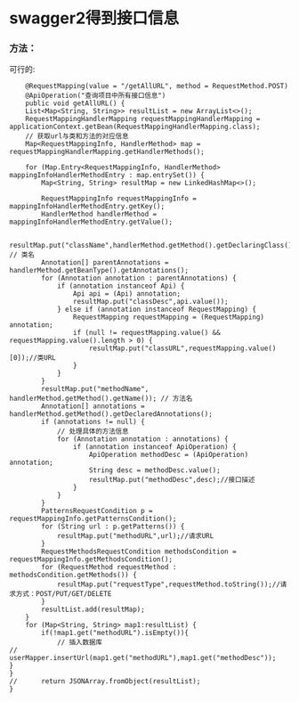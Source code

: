 # swagger2得到接口信息

### 方法：
可行的:

        @RequestMapping(value = "/getAllURL", method = RequestMethod.POST)
        @ApiOperation("查询项目中所有接口信息")
        public void getAllURL() {
        List<Map<String, String>> resultList = new ArrayList<>();
		RequestMappingHandlerMapping requestMappingHandlerMapping = applicationContext.getBean(RequestMappingHandlerMapping.class);
		// 获取url与类和方法的对应信息
		Map<RequestMappingInfo, HandlerMethod> map = requestMappingHandlerMapping.getHandlerMethods();

		for (Map.Entry<RequestMappingInfo, HandlerMethod> mappingInfoHandlerMethodEntry : map.entrySet()) {
			Map<String, String> resultMap = new LinkedHashMap<>();

			RequestMappingInfo requestMappingInfo = mappingInfoHandlerMethodEntry.getKey();
			HandlerMethod handlerMethod = mappingInfoHandlerMethodEntry.getValue();

			resultMap.put("className",handlerMethod.getMethod().getDeclaringClass().getName()); // 类名
			Annotation[] parentAnnotations = handlerMethod.getBeanType().getAnnotations();
			for (Annotation annotation : parentAnnotations) {
				if (annotation instanceof Api) {
					Api api = (Api) annotation;
					resultMap.put("classDesc",api.value());
				} else if (annotation instanceof RequestMapping) {
					RequestMapping requestMapping = (RequestMapping) annotation;
					if (null != requestMapping.value() && requestMapping.value().length > 0) {
						resultMap.put("classURL",requestMapping.value()[0]);//类URL
					}
				}
			}
			resultMap.put("methodName", handlerMethod.getMethod().getName()); // 方法名
			Annotation[] annotations = handlerMethod.getMethod().getDeclaredAnnotations();
			if (annotations != null) {
				// 处理具体的方法信息
				for (Annotation annotation : annotations) {
					if (annotation instanceof ApiOperation) {
						ApiOperation methodDesc = (ApiOperation) annotation;
						String desc = methodDesc.value();
						resultMap.put("methodDesc",desc);//接口描述
					}
				}
			}
			PatternsRequestCondition p = requestMappingInfo.getPatternsCondition();
			for (String url : p.getPatterns()) {
				resultMap.put("methodURL",url);//请求URL
			}
			RequestMethodsRequestCondition methodsCondition = requestMappingInfo.getMethodsCondition();
			for (RequestMethod requestMethod : methodsCondition.getMethods()) {
				resultMap.put("requestType",requestMethod.toString());//请求方式：POST/PUT/GET/DELETE
			}
			resultList.add(resultMap);
		}
		for (Map<String, String> map1:resultList) {
			if(!map1.get("methodURL").isEmpty()){
				// 插入数据库
    //				userMapper.insertUrl(map1.get("methodURL"),map1.get("methodDesc"));
    }
    }
    //		return JSONArray.fromObject(resultList);
    }
